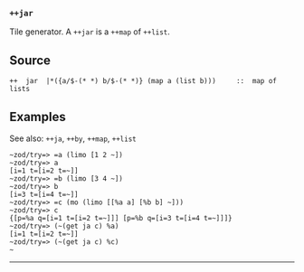 ### `++jar`


Tile generator. A `++jar` is a `++map` of `++list`.

Source
------

    ++  jar  |*({a/$-(* *) b/$-(* *)} (map a (list b)))     ::  map of lists


Examples
--------

See also: `++ja`, `++by`, `++map`, `++list`

    ~zod/try=> =a (limo [1 2 ~])
    ~zod/try=> a
    [i=1 t=[i=2 t=~]]
    ~zod/try=> =b (limo [3 4 ~])
    ~zod/try=> b
    [i=3 t=[i=4 t=~]]
    ~zod/try=> =c (mo (limo [[%a a] [%b b] ~]))
    ~zod/try=> c
    {[p=%a q=[i=1 t=[i=2 t=~]]] [p=%b q=[i=3 t=[i=4 t=~]]]}
    ~zod/try=> (~(get ja c) %a)
    [i=1 t=[i=2 t=~]]
    ~zod/try=> (~(get ja c) %c)
    ~



***
